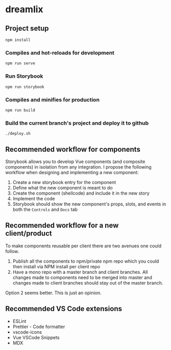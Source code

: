 # dreamlix

## Project setup
```
npm install
```

### Compiles and hot-reloads for development
```
npm run serve
```

### Run Storybook
```
npm run storybook
```

### Compiles and minifies for production
```
npm run build
```

### Build the current branch's project and deploy it to github
`./deploy.sh`

## Recommended workflow for components
Storybook allows you to develop Vue components (and composite components) in isolation from any integration. I propose the following workflow when designing and implementing a new component:
    
1. Create a new storybook entry for the component
2. Define what the new component is meant to do
3. Create the component (shellcode) and include it in the new story
4. Implement the code
5. Storybook should show the new component's props, slots, and events in both the `Controls` and `Docs` tab

## Recommended workflow for a new client/product
To make components reusable per client there are two avenues one could follow. 
1. Publish all the components to npm/private npm repo which you could then install via NPM install per client repo
2. Have a mono repo with a master branch and client branches. All changes made to components need to be merged into master and changes made to client branches should stay out of the master branch.

Option 2 seems better. This is just an opinion.

## Recommended VS Code extensions
- ESLint
- Prettier - Code formatter
- vscode-icons
- Vue VSCode Snippets
- MDX
